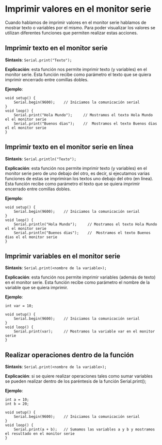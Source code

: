 # **Imprimir valores en el monitor serie**

Cuando hablamos de imprimir valores en el monitor serie hablamos de mostrar texto o variables por el mismo. Para poder visualizar los valores se utilizan diferentes funciones que permiten realizar estas acciones.

## **Imprimir texto en el monitor serie**

**Sintaxis**: `Serial.print("Texto");`

**Explicación**: esta función nos permite imprimir texto (y variables) en el monitor serie. Esta función recibe como parámetro el texto que se quiera imprimir encerrado entre comillas dobles. 

**Ejemplo**:
```arduino
void setup() {
    Serial.begin(9600);    // Iniciamos la comunicación serial
}
void loop() {
    Serial.print("Hola Mundo");     // Mostramos el texto Hola Mundo el el monitor serie
    Serial.print("Buenos dias");    //  Mostramos el texto Buenos dias el el monitor serie
}
```

## **Imprimir texto en el monitor serie en línea**

**Sintaxis**: `Serial.println("Texto");`

**Explicación**: esta función nos permite imprimir texto (y variables) en el monitor serie pero de uno debajo del otro, es decir, si ejecutamos varias funciones de estas se imprimiran los textos uno debajo del otro (en línea). Esta función recibe como parámetro el texto que se quiera imprimir encerrado entre comillas dobles. 

**Ejemplo**:
```arduino
void setup() {
    Serial.begin(9600);    // Iniciamos la comunicación serial
}
void loop() {
    Serial.println("Hola Mundo");     // Mostramos el texto Hola Mundo el el monitor serie
    Serial.println("Buenos dias");    //  Mostramos el texto Buenos dias el el monitor serie
}
```

## **Imprimir variables en el monitor serie**

**Sintaxis**: `Serial.print(<nombre de la variable>);`

**Explicación**: esta función nos permite imprimir variables (además de texto) en el monitor serie. Esta función recibe como parámetro el nombre de la variable que se quiera imprimir. 

**Ejemplo**:
```arduino
int var = 10;

void setup() {
    Serial.begin(9600);    // Iniciamos la comunicación serial
}
void loop() {
    Serial.print(var);     // Mostramos la variable var en el monitor serie
}
```

## **Realizar operaciones dentro de la función**

**Sintaxis**: `Serial.print(<nombre de la variable>);`

**Explicación**: si se quiere realizar operaciones tales como sumar variables se pueden realizar dentro de los paréntesis de la función Serial.print();  

**Ejemplo**:
```arduino
int a = 10;
int b = 20;

void setup() {
    Serial.begin(9600);    // Iniciamos la comunicación serial
}
void loop() {
    Serial.print(a + b);   // Sumamos las variables a y b y mostramos el resultado en el monitor serie
}
```